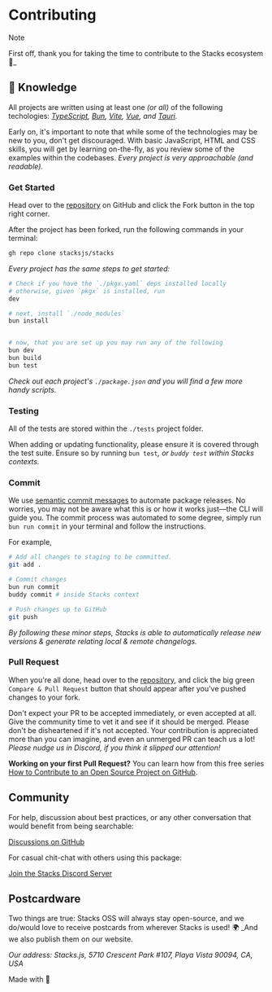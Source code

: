 # Contributing

> [!NOTE]  
> First off, thank you for taking the time to contribute to the Stacks ecosystem 💙_

## 💭 Knowledge

All projects are written using at least one _(or all)_ of the following techologies: _[TypeScript][typescript], [Bun][bun], [Vite][vite], [Vue][vue], and [Tauri][tauri]._

Early on, it's important to note that while some of the technologies may be new to you, don't get discouraged. With basic JavaScript, HTML and CSS skills, you will get by learning on-the-fly, as you review some of the examples within the codebases. _Every project is very approachable (and readable)._

### Get Started

Head over to the [repository][stacks] on GitHub and click the Fork button in the top right corner. 

After the project has been forked, run the following commands in your terminal:

```bash
gh repo clone stacksjs/stacks
```

_Every project has the same steps to get started:_

```bash
# Check if you have the `./pkgx.yaml` deps installed locally
# otherwise, given `pkgx` is installed, run
dev

# next, install `./node_modules`
bun install


# now, that you are set up you may run any of the following
bun dev
bun build
bun test
```

_Check out each project's `./package.json` and you will find a few more handy scripts._

### Testing

All of the tests are stored within the `./tests` project folder. 

When adding or updating functionality, please ensure it is covered through the test suite. Ensure so by running `bun test`_, or `buddy test` within Stacks contexts._

### Commit

We use [semantic commit messages][semantic-commit-style] to automate package releases. No worries, you may not be aware what this is or how it works just—the CLI will guide you. The commit process was automated to some degree, simply run `bun run commit` in your terminal and follow the instructions.

For example,

```bash
# Add all changes to staging to be committed.
git add .

# Commit changes
bun run commit
buddy commit # inside Stacks context

# Push changes up to GitHub
git push
```

_By following these minor steps, Stacks is able to automatically release new versions & generate relating local & remote changelogs._

### Pull Request

When you're all done, head over to the [repository][stacks], and click the big green `Compare & Pull Request` button that should appear after you've pushed changes to your fork.

Don't expect your PR to be accepted immediately, or even accepted at all. Give the community time to vet it and see if it should be merged. Please don't be disheartened if it's not accepted. Your contribution is appreciated more than you can imagine, and even an unmerged PR can teach us a lot! _Please nudge us in Discord, if you think it slipped our attention!_

**Working on your first Pull Request?** You can learn how from this free series [How to Contribute to an Open Source Project on GitHub][pr-beginner-series].

## Community

For help, discussion about best practices, or any other conversation that would benefit from being searchable:

[Discussions on GitHub](https://github.com/stacksjs/stacks/discussions)

For casual chit-chat with others using this package:

[Join the Stacks Discord Server](https://discord.gg/stacksjs)

## Postcardware

Two things are true: Stacks OSS will always stay open-source, and we do/would love to receive postcards from wherever Stacks is used! 🌍 _And we also publish them on our website.

_Our address: Stacks.js, 5710 Crescent Park #107, Playa Vista 90094, CA, USA_

Made with 💙

[typescript]: https://www.typescriptlang.org
[vue]: https://vuejs.org/
[vite]: https://vitejs.dev/
[tauri]: https://tauri.app/
[bun]: https://bun.sh/
[stacks]: https://github.com/stacksjs/stacks
[semantic-commit-style]: https://gist.github.com/joshbuchea/6f47e86d2510bce28f8e7f42ae84c716
[pr-beginner-series]: https://app.egghead.io/courses/how-to-contribute-to-an-open-source-project-on-github
